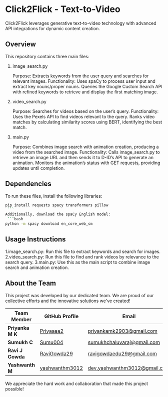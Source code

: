 # Click2Flick - Text-to-Video

Click2Flick leverages generative text-to-video technology with advanced API integrations for dynamic content creation.

## Overview

This repository contains three main files:
1. image_search.py

    Purpose: Extracts keywords from the user query and searches for relevant images.
    Functionality:
        Uses spaCy to process user input and extract key nouns/proper nouns.
        Queries the Google Custom Search API with refined keywords to retrieve and display the first matching image.

2. video_search.py

    Purpose: Searches for videos based on the user’s query.
    Functionality:
        Uses the Pexels API to find videos relevant to the query.
        Ranks video matches by calculating similarity scores using BERT, identifying the best match.

3. main.py

    Purpose: Combines image search with animation creation, producing a video from the searched image.
    Functionality:
        Calls image_search.py to retrieve an image URL and then sends it to D-ID’s API to generate an animation.
        Monitors the animation’s status with GET requests, providing updates until completion.


## Dependencies

   To run these files, install the following libraries:
   ```bash
   pip install requests spacy transformers pillow
    ```
   Additionally, download the spaCy English model:
    ```bash
   python -m spacy download en_core_web_sm
   ```

## Usage Instructions

1.image_search.py: Run this file to extract keywords and search for images.
2.video_search.py: Run this file to find and rank videos by relevance to the search query.
3.main.py: Use this as the main script to combine image search and animation creation.

## About the Team

This project was developed by our dedicated team. We are proud of our collective efforts and the innovative solutions we've created!

| Team Member         | GitHub Profile                                           | Email                        |
|---------------------|----------------------------------------------------------|------------------------------|
| **Priyanka M K**    | [Priyaaaa2](https://github.com/Priyaaaa2)                | priyankamk2903@gmail.com     |
| **Sumukh C**        | [Sumu004](https://github.com/Sumu004)                    | sumukhchaluvaraj@gmail.com   |
| **Ravi J Gowda**    | [RaviGowda29](https://github.com/RaviGowda29)            | ravigowdaedu29@gmail.com     |
| **Yashwanth M**     | [yashwanthm3012](https://github.com/yashwanthm3012)      | dev.yashwanthm3012@gmail.com |

We appreciate the hard work and collaboration that made this project possible!



